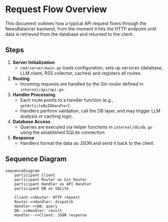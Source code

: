 # Request Flow Overview

This document outlines how a typical API request flows through the NewsBalancer backend, from the moment it hits the HTTP endpoint until data is retrieved from the database and returned to the client.

## Steps

1. **Server Initialization**
   - `cmd/server/main.go` loads configuration, sets up services (database, LLM client, RSS collector, caches) and registers all routes.
2. **Routing**
   - Incoming requests are handled by the Gin router defined in `internal/api/api.go`.
3. **Handler Processing**
   - Each route points to a handler function (e.g., `getArticleByIDHandler`).
   - Handlers perform validation, call the DB layer, and may trigger LLM analysis or caching logic.
4. **Database Access**
   - Queries are executed via helper functions in `internal/db/db.go` using the established SQLite connection.
5. **Response**
   - Handlers format the data as JSON and send it back to the client.

## Sequence Diagram

```mermaid
sequenceDiagram
    participant Client
    participant Router as Gin Router
    participant Handler as API Handler
    participant DB as SQLite

    Client->>Router: HTTP request
    Router->>Handler: dispatch
    Handler->>DB: query
    DB-->>Handler: result
    Handler-->>Client: JSON response
```
